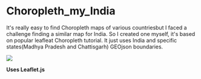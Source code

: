 # Choropleth_my_India
It's really easy to find Choropleth maps of various countriesbut I faced a challenge finding a similar map for India. So I created one myself, it's based on popular leafleat Choropleth tutorial. It just uses India and specific states(Madhya Pradesh and Chattisgarh) GEOjson boundaries.
<p>
<img src="https://user-images.githubusercontent.com/10993808/27851079-32a9075c-6176-11e7-96dd-e4dd80b6010e.PNG"></img>
<p>
<b>Uses Leaflet.js</b>
